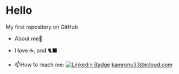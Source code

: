 # Hello

My first repository on GitHub

- About me🤙 

- I love ☕, and 🐈‍⬛ 

- :mailbox:How to reach me: [![Linkedin Badge](https://img.shields.io/badge/-kakbar-blue?style=flat&logo=Linkedin&logoColor=white)](your-linkedin-url)
kamronu33@icloud.com
